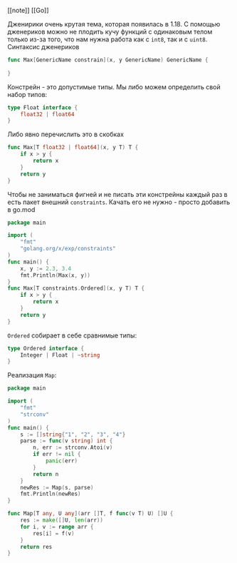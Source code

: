 [[note]]
[[Go]]

Дженирики очень крутая тема, которая появилась в 1.18. С помощью дженериков можно не плодить кучу функций с одинаковым телом только из-за того, что нам нужна работа как с `int8`, так и с `uint8`.
Синтаксис дженериков
```go
func Max[GenericName constrain](x, y GenericName) GenericName {
	
}
```

Констрейн - это допустимые типы. Мы либо можем определить свой набор типов:
```go
type Float interface {
	float32 | float64
}
```
Либо явно перечислить это в скобках
```go
func Max[T float32 | float64](x, y T) T {
    if x > y {
        return x
    }
    return y
}
```
Чтобы не заниматься фигней и не писать эти констрейны каждый раз в есть пакет  внешний `constraints`. Качать его не нужно - просто добавить в go.mod
```go
package main

import (
    "fmt"
    "golang.org/x/exp/constraints"
)
func main() {
    x, y := 2.3, 3.4
    fmt.Println(Max(x, y))
}
func Max[T constraints.Ordered](x, y T) T {
    if x > y {
        return x
    }
    return y
}
```
`Ordered` собирает в себе сравнимые типы:
```go
type Ordered interface {
    Integer | Float | ~string
}
```

Реализация `Map`:
```go
package main

import (
    "fmt"
    "strconv"
)
func main() {
    s := []string{"1", "2", "3", "4"}
    parse := func(v string) int {
        n, err := strconv.Atoi(v)
        if err != nil {
            panic(err)
        }
        return n
    }
    newRes := Map(s, parse)
    fmt.Println(newRes)
}

func Map[T any, U any](arr []T, f func(v T) U) []U {
    res := make([]U, len(arr))
    for i, v := range arr {
        res[i] = f(v)
    }
    return res
}
```